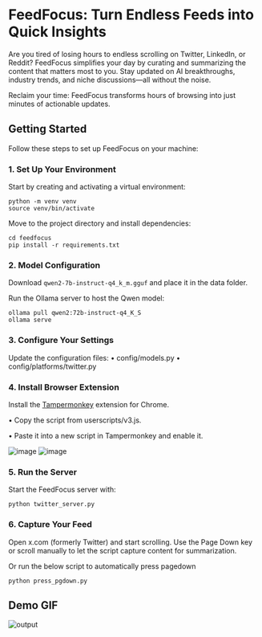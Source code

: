 # FeedFocus: Turn Endless Feeds into Quick Insights

Are you tired of losing hours to endless scrolling on Twitter, LinkedIn, or Reddit? FeedFocus simplifies your day by curating and summarizing the content that matters most to you. Stay updated on AI breakthroughs, industry trends, and niche discussions—all without the noise.

Reclaim your time: FeedFocus transforms hours of browsing into just minutes of actionable updates.

## Getting Started

Follow these steps to set up FeedFocus on your machine:

### 1. Set Up Your Environment

Start by creating and activating a virtual environment:

```
python -m venv venv  
source venv/bin/activate  
```

Move to the project directory and install dependencies:

```
cd feedfocus  
pip install -r requirements.txt  
```

### 2. Model Configuration

Download `qwen2-7b-instruct-q4_k_m.gguf` and place it in the data folder.

Run the Ollama server to host the Qwen model:
```
ollama pull qwen2:72b-instruct-q4_K_S  
ollama serve  
```

### 3. Configure Your Settings

Update the configuration files:
	•	config/models.py
	•	config/platforms/twitter.py

### 4. Install Browser Extension

Install the [Tampermonkey](https://chromewebstore.google.com/detail/tampermonkey/dhdgffkkebhmkfjojejmpbldmpobfkfo) extension for Chrome.

•	Copy the script from userscripts/v3.js.

•	Paste it into a new script in Tampermonkey and enable it.

![image](https://github.com/user-attachments/assets/72eb03bd-faa9-4511-ad7b-13ccd83de621)
![image](https://github.com/user-attachments/assets/fcf4b57c-d28c-47d1-aabe-31609a01d8dd)

### 5. Run the Server

Start the FeedFocus server with:
```
python twitter_server.py  
```

### 6. Capture Your Feed

Open x.com (formerly Twitter) and start scrolling. Use the Page Down key or scroll manually to let the script capture content for summarization.

Or run the below script to automatically press pagedown
```
python press_pgdown.py
```

## Demo GIF
![output](https://github.com/user-attachments/assets/877fcdb9-14be-424d-a62b-71fb23b30b41)

